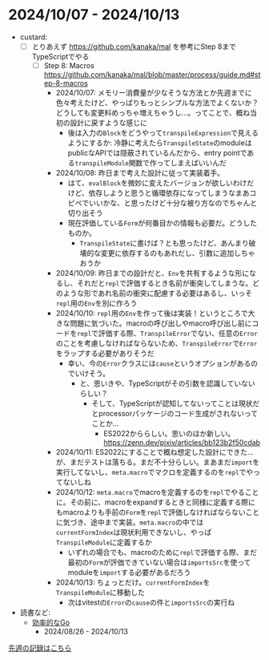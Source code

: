 # 2024/10/07 - 2024/10/13

- custard:
    - [ ] とりあえず <https://github.com/kanaka/mal> を参考にStep 8までTypeScriptでやる
        - [ ] Step 8: Macros <https://github.com/kanaka/mal/blob/master/process/guide.md#step-8-macros>
            - 2024/10/07: メモリー消費量が少なそうな方法とか先週までに色々考えたけど、やっぱりもっとシンプルな方法でよくないか？どうしても変更料めっちゃ増えちゃうし...。ってことで、概ね当初の設計に戻すような感じに
                - 後は入力の`Block`をどうやって`transpileExpression`で見えるようにするか: 冷静に考えたら`TranspileState`のmoduleはpublicなAPIでは隠蔽されているんだから、entry pointである`transpileModule`関数で作ってしまえばいいんだ
            - 2024/10/08: 昨日まで考えた設計に従って実装着手。
                - はて、`evalBlock`を微妙に変えたバージョンが欲しいわけだけど、依存しようと思うと循環依存になってしまうなまあコピペでいいかな、と思ったけど十分な被り方なのでちゃんと切り出そう
                - 現在評価している`Form`が何番目かの情報も必要だ。どうしたものか。
                    - `TranspileState`に書けば？とも思ったけど、あんまり破壊的な変更に依存するのもあれだし、引数に追加しちゃおうか
            - 2024/10/09: 昨日までの設計だと、`Env`を共有するような形になるし、それだと`repl`で評価するとき名前が衝突してしまうな。どのような形であれ名前の衝突に配慮する必要はあるし、いっそ`repl`用の`Env`を別に作ろう
            - 2024/10/10: `repl`用の`Env`を作って後は実装！というところで大きな問題に気づいた。macroの呼び出しやmacro呼び出し前にコードを`repl`で評価する際、`TranspileError`でない、任意の`Error`のことを考慮しなければならないため、`TranspileError`で`Error`をラップする必要がありそうだ
                - 幸い、今の`Error`クラスには`cause`というオプションがあるのでいけそう。
                    - と、思いきや、TypeScriptがその引数を認識していないらしい？
                        - そして、TypeScriptが認知してないってことは現状だとprocessorパッケージのコード生成がされないってことか...
                            - ES2022かららしい。思いのほか新しい。<https://zenn.dev/pixiv/articles/bb123b2f50cdab>
            - 2024/10/11: ES2022にすることで概ね想定した設計にできた...が、まだテストは落ちる。まだ不十分らしい。まあまだ`import`を実行してないし、`meta.macro`でマクロを定義するのを`repl`でやってないしね
            - 2024/10/12: `meta.macro`でmacroを定義するのを`repl`でやることに。その前に、macroをexpandするときと同様に定義する際にもmacroよりも手前の`Form`を`repl`で評価しなければならないことに気づき、途中まで実装。`meta.macro`の中では`currentFormIndex`は現状利用できないし、やっぱ`TranspileModule`に定義するか
                - いずれの場合でも、macroのために`repl`で評価する際、まだ最初の`Form`が評価できていない場合は`importsSrc`を使ってmoduleを`import`する必要があるだろう
            - 2024/10/13: ちょっとだけ。`currentFormIndex`を`TranspileModule`に移動した
                - 次はvitestの`Error`の`cause`の件と`importsSrc`の実行ね
- 読書など:
    - [効率的なGo](https://www.oreilly.co.jp//books/9784814400539/)
        - 2024/08/26 - 2024/10/13

[先週の記録はこちら](https://github.com/igrep/daily-commits/blob/5d95cbe9ab769eb795a51a48a2e9b58b8880f38c/yesterday.md)

